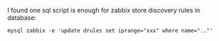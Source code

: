 I found one sql script is enough for zabbix store discovery rules in database:
```
mysql zabbix -e 'update drules set iprange="xxx" where name=".."'
```

